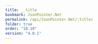 ```yaml
---
title: __title
bookmark: JsonPointer.Net
permalink: /api/JsonPointer.Net/:title/
folder: true
order: "10.10"
version: "4.0.1"
---
```

